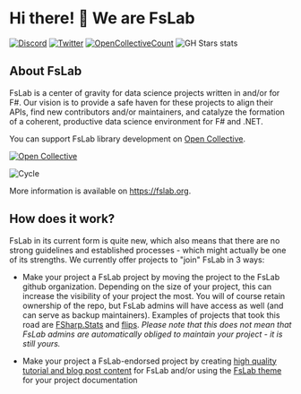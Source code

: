 
# Hi there! :wave: We are FsLab

[![Discord](https://img.shields.io/discord/836161044501889064?color=purple&label=Join%20our%20Discord%21&logo=discord&logoColor=white)](https://discord.gg/6nju7mRQ9G)
[![Twitter](https://img.shields.io/twitter/follow/fslaborg?style=social)](https://twitter.com/fslaborg)
[![OpenCollectiveCount](https://img.shields.io/opencollective/all/fslab)](https://opencollective.com/fslab)
![GH Stars stats](https://img.shields.io/badge/dynamic/json?logo=github&label=GitHub%20Stars&style=social&query=%24.stars&url=https://api.github-star-counter.workers.dev/user/fslaborg)

## About FsLab
FsLab is a center of gravity for data science projects written in and/or for F#. Our vision is to provide a safe haven for these projects to align their APIs, find new contributors and/or maintainers, and catalyze the formation of a coherent, productive data science environment for F# and .NET.

You can support FsLab library development on [Open Collective](https://opencollective.com/fslab).

[![Open Collective](https://opencollective.com/fslab/donate/button.png?color=blue)](https://opencollective.com/fslab)

![Cycle](https://user-images.githubusercontent.com/21338071/133574089-aa5f4a73-f722-4cc2-be8a-d60a49e63a8d.png)

More information is available on https://fslab.org.

## How does it work?

FsLab in its current form is quite new, which also means that there are no strong guidelines and established processes - which might actually be one of its strengths. We currently offer projects to "join" FsLab in 3 ways:

- Make your project a FsLab project by moving the project to the FsLab github organization. Depending on the size of your project, this can increase the visibility of your project the most. You will of course retain ownership of the repo, but FsLab admins will have access as well (and can serve as backup maintainers). Examples of projects that took this road are [FSharp.Stats](https://github.com/fslaborg/FSharp.Stats) and [flips](https://github.com/fslaborg/flips). _Please note that this does not mean that FsLab admins are automatically obliged to maintain your project - it is still yours._

- Make your project a FsLab-endorsed project by creating [high quality tutorial and blog post content](https://fslab.org/tutorials) for FsLab and/or using the [FsLab theme](https://github.com/fslaborg/docs-template) for your project documentation
